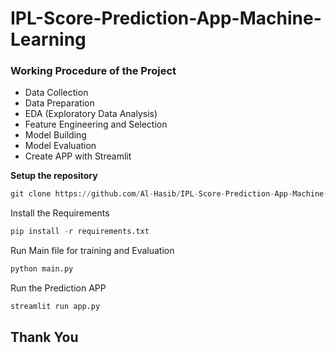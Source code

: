 # IPL-Score-Prediction-App-Machine-Learning

### Working Procedure of the Project
* Data Collection
* Data Preparation
* EDA (Exploratory Data Analysis)
* Feature Engineering and Selection
* Model Building
* Model Evaluation
* Create APP with Streamlit

**Setup the repository**
```python
git clone https://github.com/Al-Hasib/IPL-Score-Prediction-App-Machine-Learning.git
```
Install the Requirements
```python
pip install -r requirements.txt
```
Run Main file for training and Evaluation
```python
python main.py
```
Run the Prediction APP
```python
streamlit run app.py
```
## Thank You

